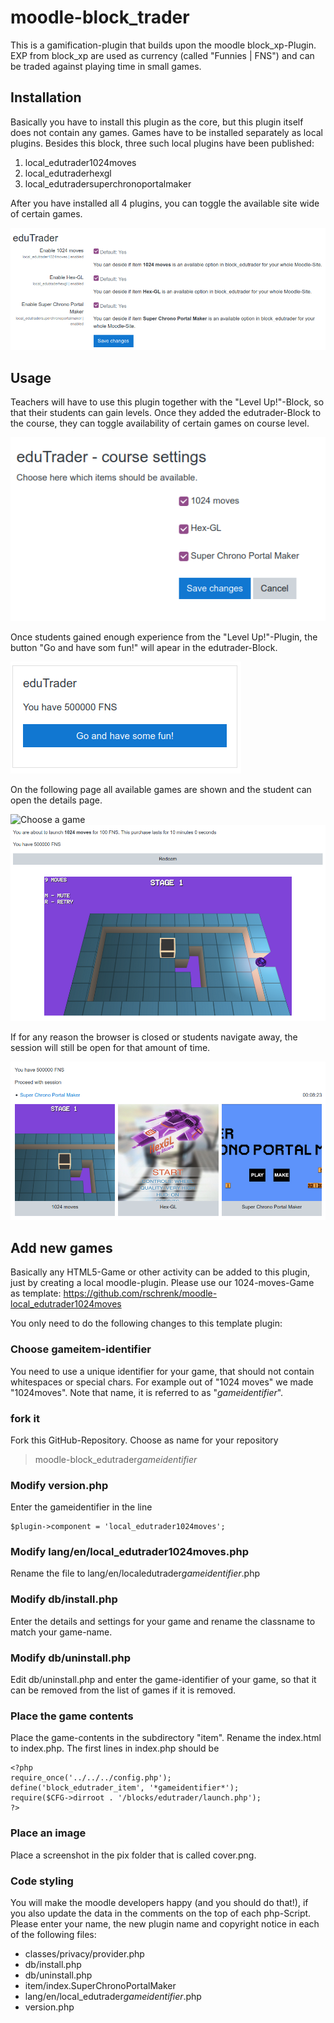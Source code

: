 # moodle-block_trader
This is a gamification-plugin that builds upon the moodle block_xp-Plugin. EXP from block_xp are used as currency (called "Funnies | FNS") and can be traded against playing time in small games.

## Installation

Basically you have to install this plugin as the core, but this plugin itself does not contain any games. Games have to be installed separately as local plugins. Besides this block, three such local plugins have been published:
1. local_edutrader1024moves
2. local_edutraderhexgl
3. local_edutradersuperchronoportalmaker

After you have installed all 4 plugins, you can toggle the available site wide of certain games.

![Website settings](/doc/edutrader-sitesettings.png)

## Usage

Teachers will have to use this plugin together with the "Level Up!"-Block, so that their students can gain levels. Once they added the edutrader-Block to the course, they can toggle availability of certain games on course level.

![Course settings](/doc/edutrader-coursesettings.png)

Once students gained enough experience from the "Level Up!"-Plugin, the button "Go and have som fun!" will apear in the edutrader-Block.

![Edutrader block](/doc/edutrader-block.png)

On the following page all available games are shown and the student can open the details page.

![Choose a game](/doc/edutrader-launch-choose.png)
![Launch a session](/doc/edutrader-launch-session.png)

If for any reason the browser is closed or students navigate away, the session will still be open for that amount of time.

![Re-enter session](/doc/edutrader-session-open.png)

## Add new games

Basically any HTML5-Game or other activity can be added to this plugin, just by creating a local moodle-plugin. Please use our 1024-moves-Game as template: https://github.com/rschrenk/moodle-local_edutrader1024moves

You only need to do the following changes to this template plugin:

### Choose gameitem-identifier

You need to use a unique identifier for your game, that should not contain whitespaces or special chars. For example out of "1024 moves" we made "1024moves". Note that name, it is referred to as "*gameidentifier*".

### fork it

Fork this GitHub-Repository. Choose as name for your repository
> moodle-block_edutrader*gameidentifier*

### Modify version.php

Enter the gameidentifier in the line
```
$plugin->component = 'local_edutrader1024moves';
```
### Modify lang/en/local_edutrader1024moves.php

Rename the file to lang/en/localedutrader*gameidentifier*.php

### Modify db/install.php

Enter the details and settings for your game and rename the classname to match your game-name.

### Modify db/uninstall.php

Edit db/uninstall.php and enter the game-identifier of your game, so that it can be removed from the list of games if it is removed.

### Place the game contents

Place the game-contents in the subdirectory "item". Rename the index.html to index.php. The first lines in index.php should be
```
<?php
require_once('../../../config.php');
define('block_edutrader_item', '*gameidentifier*');
require($CFG->dirroot . '/blocks/edutrader/launch.php');
?>
```
### Place an image

Place a screenshot in the pix folder that is called cover.png.

### Code styling

You will make the moodle developers happy (and you should do that!), if you also update the data in the comments on the top of each php-Script. Please enter your name, the new plugin name and copyright notice in each of the following files:

* classes/privacy/provider.php
* db/install.php
* db/uninstall.php
* item/index.SuperChronoPortalMaker
* lang/en/local_edutrader*gameidentifier*.php
* version.php
